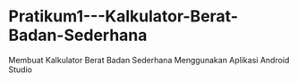 # Pratikum1---Kalkulator-Berat-Badan-Sederhana
Membuat Kalkulator Berat Badan Sederhana Menggunakan Aplikasi Android Studio
